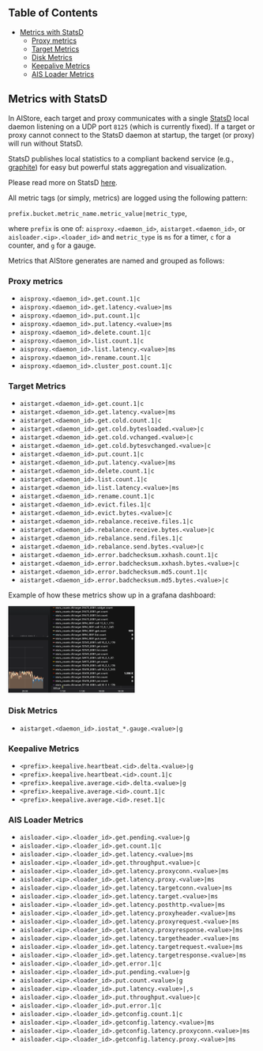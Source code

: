 ## Table of Contents
- [Metrics with StatsD](#metrics-with-statsd)
    - [Proxy metrics](#proxy-metrics)
    - [Target Metrics](#target-metrics)
    - [Disk Metrics](#disk-metrics)
    - [Keepalive Metrics](#keepalive-metrics)
    - [AIS Loader Metrics](#ais-loader-metrics)

## Metrics with StatsD

In AIStore, each target and proxy communicates with a single [StatsD](https://github.com/etsy/statsd) local daemon listening on a UDP port `8125` (which is currently fixed). If a target or proxy cannot connect to the StatsD daemon at startup, the target (or proxy) will run without StatsD.

StatsD publishes local statistics to a compliant backend service (e.g., [graphite](https://graphite.readthedocs.io/en/latest/)) for easy but powerful stats aggregation and visualization.

Please read more on StatsD [here](https://github.com/etsy/statsd/blob/master/docs/backend.md).

All metric tags (or simply, metrics) are logged using the following pattern:

`prefix.bucket.metric_name.metric_value|metric_type`,

where `prefix` is one of: `aisproxy.<daemon_id>`, `aistarget.<daemon_id>`, or `aisloader.<ip>.<loader_id>` and `metric_type` is `ms` for a timer, `c` for a counter, and `g` for a gauge.

Metrics that AIStore generates are named and grouped as follows:

### Proxy metrics

* `aisproxy.<daemon_id>.get.count.1|c`
* `aisproxy.<daemon_id>.get.latency.<value>|ms`
* `aisproxy.<daemon_id>.put.count.1|c`
* `aisproxy.<daemon_id>.put.latency.<value>|ms`
* `aisproxy.<daemon_id>.delete.count.1|c`
* `aisproxy.<daemon_id>.list.count.1|c`
* `aisproxy.<daemon_id>.list.latency.<value>|ms`
* `aisproxy.<daemon_id>.rename.count.1|c`
* `aisproxy.<daemon_id>.cluster_post.count.1|c`

### Target Metrics

* `aistarget.<daemon_id>.get.count.1|c`
* `aistarget.<daemon_id>.get.latency.<value>|ms`
* `aistarget.<daemon_id>.get.cold.count.1|c`
* `aistarget.<daemon_id>.get.cold.bytesloaded.<value>|c`
* `aistarget.<daemon_id>.get.cold.vchanged.<value>|c`
* `aistarget.<daemon_id>.get.cold.bytesvchanged.<value>|c`
* `aistarget.<daemon_id>.put.count.1|c`
* `aistarget.<daemon_id>.put.latency.<value>|ms`
* `aistarget.<daemon_id>.delete.count.1|c`
* `aistarget.<daemon_id>.list.count.1|c`
* `aistarget.<daemon_id>.list.latency.<value>|ms`
* `aistarget.<daemon_id>.rename.count.1|c`
* `aistarget.<daemon_id>.evict.files.1|c`
* `aistarget.<daemon_id>.evict.bytes.<value>|c`
* `aistarget.<daemon_id>.rebalance.receive.files.1|c`
* `aistarget.<daemon_id>.rebalance.receive.bytes.<value>|c`
* `aistarget.<daemon_id>.rebalance.send.files.1|c`
* `aistarget.<daemon_id>.rebalance.send.bytes.<value>|c`
* `aistarget.<daemon_id>.error.badchecksum.xxhash.count.1|c`
* `aistarget.<daemon_id>.error.badchecksum.xxhash.bytes.<value>|c`
* `aistarget.<daemon_id>.error.badchecksum.md5.count.1|c`
* `aistarget.<daemon_id>.error.badchecksum.md5.bytes.<value>|c`

Example of how these metrics show up in a grafana dashboard:

<img src="images/target-statsd-grafana.png" alt="Target Metrics" width="256">

### Disk Metrics

* `aistarget.<daemon_id>.iostat_*.gauge.<value>|g`

### Keepalive Metrics

* `<prefix>.keepalive.heartbeat.<id>.delta.<value>|g`
* `<prefix>.keepalive.heartbeat.<id>.count.1|c`
* `<prefix>.keepalive.average.<id>.delta.<value>|g`
* `<prefix>.keepalive.average.<id>.count.1|c`
* `<prefix>.keepalive.average.<id>.reset.1|c`

### AIS Loader Metrics

* `aisloader.<ip>.<loader_id>.get.pending.<value>|g`
* `aisloader.<ip>.<loader_id>.get.count.1|c`
* `aisloader.<ip>.<loader_id>.get.latency.<value>|ms`
* `aisloader.<ip>.<loader_id>.get.throughput.<value>|c`
* `aisloader.<ip>.<loader_id>.get.latency.proxyconn.<value>|ms`
* `aisloader.<ip>.<loader_id>.get.latency.proxy.<value>|ms`
* `aisloader.<ip>.<loader_id>.get.latency.targetconn.<value>|ms`
* `aisloader.<ip>.<loader_id>.get.latency.target.<value>|ms`
* `aisloader.<ip>.<loader_id>.get.latency.posthttp.<value>|ms`
* `aisloader.<ip>.<loader_id>.get.latency.proxyheader.<value>|ms`
* `aisloader.<ip>.<loader_id>.get.latency.proxyrequest.<value>|ms`
* `aisloader.<ip>.<loader_id>.get.latency.proxyresponse.<value>|ms`
* `aisloader.<ip>.<loader_id>.get.latency.targetheader.<value>|ms`
* `aisloader.<ip>.<loader_id>.get.latency.targetrequest.<value>|ms`
* `aisloader.<ip>.<loader_id>.get.latency.targetresponse.<value>|ms`
* `aisloader.<ip>.<loader_id>.get.error.1|c`
* `aisloader.<ip>.<loader_id>.put.pending.<value>|g`
* `aisloader.<ip>.<loader_id>.put.count.<value>|g`
* `aisloader.<ip>.<loader_id>.put.latency.<value>|,s`
* `aisloader.<ip>.<loader_id>.put.throughput.<value>|c`
* `aisloader.<ip>.<loader_id>.put.error.1|c`
* `aisloader.<ip>.<loader_id>.getconfig.count.1|c`
* `aisloader.<ip>.<loader_id>.getconfig.latency.<value>|ms`
* `aisloader.<ip>.<loader_id>.getconfig.latency.proxyconn.<value>|ms`
* `aisloader.<ip>.<loader_id>.getconfig.latency.proxy.<value>|ms`
